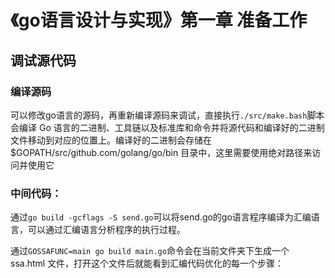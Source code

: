 # 《go语言设计与实现》第一章 准备工作
## 调试源代码
### 编译源码
可以修改go语言的源码，再重新编译源码来调试，直接执行`./src/make.bash`脚本会编译 Go 语言的二进制、工具链以及标准库和命令并将源代码和编译好的二进制文件移动到对应的位置上。编译好的二进制会存储在 $GOPATH/src/github.com/golang/go/bin 目录中，这里需要使用绝对路径来访问并使用它
### 中间代码：
通过`go build -gcflags -S send.go`可以将send.go的go语言程序编译为汇编语言，可以通过汇编语言分析程序的执行过程。

通过`GOSSAFUNC=main go build main.go`命令会在当前文件夹下生成一个 ssa.html 文件，打开这个文件后就能看到汇编代码优化的每一个步骤：

